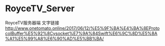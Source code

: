 # RoyceTV_Server
RoyceTV服务器端
文字链接 http://www.onetomato.online/2017/06/12/%E5%9F%BA%E4%BA%8EProtocolBuffer%E5%92%8Cysocket%E7%9A%84Swift%E6%9C%8D%E5%8A%A1%E5%99%A8%E6%90%AD%E5%BB%BA/
